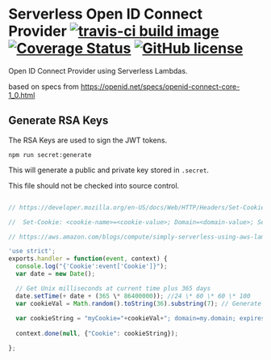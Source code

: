 # Serverless Open ID Connect Provider  [![travis-ci build image](https://travis-ci.org/joelnet/serverless-authentication.svg?branch=master)](https://travis-ci.org/joelnet/serverless-authentication) [![Coverage Status](https://coveralls.io/repos/github/joelnet/serverless-authentication/badge.svg?branch=master)](https://coveralls.io/github/joelnet/serverless-authentication?branch=master) [![GitHub license](https://img.shields.io/badge/license-MIT-blue.svg)](https://raw.githubusercontent.com/joelnet/serverless-authentication/master/LICENSE) 

Open ID Connect Provider using Serverless Lambdas.

based on specs from https://openid.net/specs/openid-connect-core-1_0.html

## Generate RSA Keys

The RSA Keys are used to sign the JWT tokens.

```
npm run secret:generate
```

This will generate a public and private key stored in `.secret`.

This file should not be checked into source control.

```javascript

// https://developer.mozilla.org/en-US/docs/Web/HTTP/Headers/Set-Cookie

//  Set-Cookie: <cookie-name>=<cookie-value>; Domain=<domain-value>; Secure; HttpOnly

// https://aws.amazon.com/blogs/compute/simply-serverless-using-aws-lambda-to-expose-custom-cookies-with-api-gateway/

'use strict';
exports.handler = function(event, context) {
  console.log("{'Cookie':event['Cookie']}");
  var date = new Date();

  // Get Unix milliseconds at current time plus 365 days
  date.setTime(+ date + (365 \* 86400000)); //24 \* 60 \* 60 \* 100
  var cookieVal = Math.random().toString(36).substring(7); // Generate a random cookie string
  
  var cookieString = "myCookie="+cookieVal+"; domain=my.domain; expires="+date.toGMTString()+";";
  
  context.done(null, {"Cookie": cookieString}); 

};

```